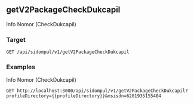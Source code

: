 ## getV2PackageCheckDukcapil
Info Nomor (CheckDukcapil)

### Target
```
GET /api/sidompul/v1/getV2PackageCheckDukcapil
```




### Examples
Info Nomor (CheckDukcapil)
```
GET http://localhost:3000/api/sidompul/v1/getV2PackageCheckDukcapil?profileDirectory={{profileDirectory}}&msisdn=6281935155404
```

